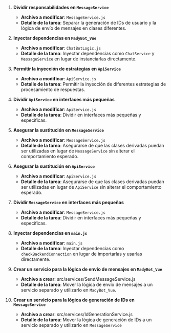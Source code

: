 1. **Dividir responsabilidades en `MessageService`**
   - **Archivo a modificar**: `MessageService.js`
   - **Detalle de la tarea**: Separar la generación de IDs de usuario y la lógica de envío de mensajes en clases diferentes.

2. **Inyectar dependencias en `MadyBot_Vue`**
   - **Archivo a modificar**: `ChatBotLogic.js`
   - **Detalle de la tarea**: Inyectar dependencias como `ChatService` y `MessageService` en lugar de instanciarlas directamente.

3. **Permitir la inyección de estrategias en `ApiService`**
   - **Archivo a modificar**: `ApiService.js`
   - **Detalle de la tarea**: Permitir la inyección de diferentes estrategias de procesamiento de respuestas.

4. **Dividir `ApiService` en interfaces más pequeñas**
   - **Archivo a modificar**: `ApiService.js`
   - **Detalle de la tarea**: Dividir en interfaces más pequeñas y específicas.

5. **Asegurar la sustitución en `MessageService`**
   - **Archivo a modificar**: `MessageService.js`
   - **Detalle de la tarea**: Asegurarse de que las clases derivadas puedan ser utilizadas en lugar de `MessageService` sin alterar el comportamiento esperado.

6. **Asegurar la sustitución en `ApiService`**
   - **Archivo a modificar**: `ApiService.js`
   - **Detalle de la tarea**: Asegurarse de que las clases derivadas puedan ser utilizadas en lugar de `ApiService` sin alterar el comportamiento esperado.

7. **Dividir `MessageService` en interfaces más pequeñas**
   - **Archivo a modificar**: `MessageService.js`
   - **Detalle de la tarea**: Dividir en interfaces más pequeñas y específicas.

8. **Inyectar dependencias en `main.js`**
   - **Archivo a modificar**: `main.js`
   - **Detalle de la tarea**: Inyectar dependencias como `checkBackendConnection` en lugar de importarlas y usarlas directamente.

9. **Crear un servicio para la lógica de envío de mensajes en `MadyBot_Vue`**
   - **Archivo a crear**: src/services/SendMessageService.js
   - **Detalle de la tarea**: Mover la lógica de envío de mensajes a un servicio separado y utilizarlo en `MadyBot_Vue`.

10. **Crear un servicio para la lógica de generación de IDs en `MessageService`**
    - **Archivo a crear**: src/services/IdGenerationService.js
    - **Detalle de la tarea**: Mover la lógica de generación de IDs a un servicio separado y utilizarlo en `MessageService`